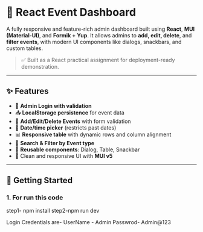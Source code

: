 # 📅 React Event Dashboard

A fully responsive and feature-rich admin dashboard built using **React**, **MUI (Material-UI)**, and **Formik + Yup**. It allows admins to **add, edit, delete**, and **filter events**, with modern UI components like dialogs, snackbars, and custom tables.

> ✅ Built as a React practical assignment for deployment-ready demonstration.

---

## ✨ Features

- 🔐 **Admin Login with validation**
- 📥 **LocalStorage persistence** for event data
- 🧾 **Add/Edit/Delete Events** with form validation
- 📅 **Date/time picker** (restricts past dates)
- 📊 **Responsive table** with dynamic rows and column alignment
- 🔎 **Search & Filter by Event type**
- 🧠 **Reusable components**: Dialog, Table, Snackbar
- 🎨 Clean and responsive UI with **MUI v5**

---

## 🚀 Getting Started

### 1. For run this code
step1- npm install
step2-npm run dev


Login Credentials are-
UserName - Admin
Passwrod- Admin@123